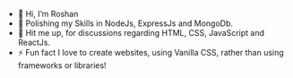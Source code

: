 - 👋 Hi, I’m Roshan
- 🌱 Polishing my Skills in NodeJs, ExpressJs and MongoDb.
- 💬 Hit me up, for discussions regarding HTML, CSS, JavaScript and ReactJs.
- ⚡ Fun fact I love to create websites, using Vanilla CSS, rather than using frameworks or libraries!

<!---
Roshan730/Roshan730 is a ✨ special ✨ repository because its `README.md` (this file) appears on your GitHub profile.
You can click the Preview link to take a look at your changes.
--->
